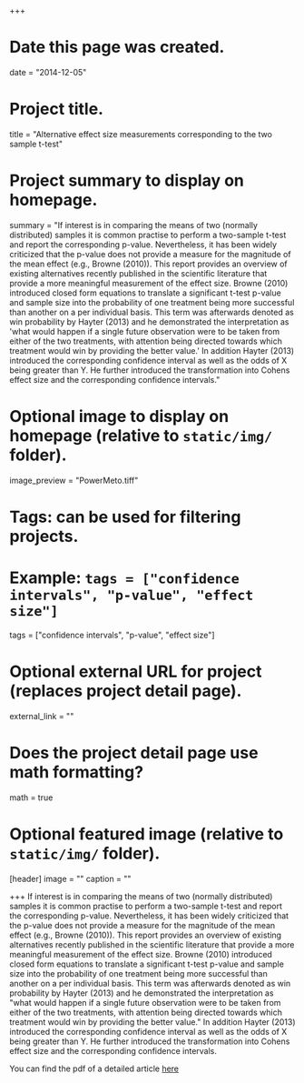 +++
# Date this page was created.
date = "2014-12-05"

# Project title.
title = "Alternative effect size measurements corresponding to the two sample t-test"

# Project summary to display on homepage.
summary = "If interest is in comparing the means of two (normally distributed) samples it is common practise to perform a two-sample t-test and report the corresponding p-value. Nevertheless, it has been widely criticized that the p-value does not provide a measure for the magnitude of the mean effect (e.g., Browne (2010)). This report provides an overview of existing alternatives recently published in the scientific literature that provide a more meaningful measurement of the effect size. Browne (2010) introduced closed form equations to translate a significant t-test p-value and sample size into the probability of one treatment being more successful than another on a per individual basis. This term was afterwards denoted as win probability by Hayter (2013) and he demonstrated the interpretation as 'what would happen if a single future observation were to be taken from either of the two treatments, with attention being directed towards which treatment would win by providing the better value.' In addition Hayter (2013) introduced the corresponding confidence interval as well as the odds of X being greater than Y. He further introduced the transformation into Cohens effect size and the corresponding confidence intervals."

# Optional image to display on homepage (relative to `static/img/` folder).
image_preview = "PowerMeto.tiff"

# Tags: can be used for filtering projects.
# Example: `tags = ["confidence intervals", "p-value", "effect size"]`
tags = ["confidence intervals", "p-value", "effect size"]

# Optional external URL for project (replaces project detail page).
external_link = ""

# Does the project detail page use math formatting?
math = true

# Optional featured image (relative to `static/img/` folder).
[header]
image = ""
caption = ""

+++
If interest is in comparing the means of two (normally distributed) samples it is common practise to perform a two-sample t-test and report the corresponding p-value. Nevertheless, it has been widely criticized that the p-value does not provide a measure for the magnitude of the mean effect (e.g., Browne (2010)). This report provides an overview of existing alternatives recently published in the scientific literature that provide a more meaningful measurement of the effect size. Browne (2010) introduced closed form equations to translate a significant t-test p-value and sample size into the probability of one treatment being more successful than another on a per individual basis. This term was afterwards denoted as win probability by Hayter (2013) and he demonstrated the interpretation as "what would happen if a single future observation were to be taken from either of the two treatments, with attention being directed towards which treatment would win by providing the better value." In addition Hayter (2013) introduced the corresponding confidence interval as well as the odds of X being greater than Y. He further introduced the transformation into Cohens effect size and the corresponding confidence intervals.

You can find the pdf of a detailed article [here](/files/pdf/effect_size.pdf)
